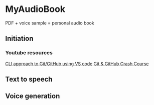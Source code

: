 # MyAudioBook
PDF + voice sample = personal audio book

## Initiation 
### Youtube resources
[CLI approach to Git/GitHub using VS code](https://www.youtube.com/watch?v=HkdAHXoRtos)
[Git & GitHub Crash Course](https://www.youtube.com/watch?v=SWYqp7iY_Tc)

## Text to speech

## Voice generation

